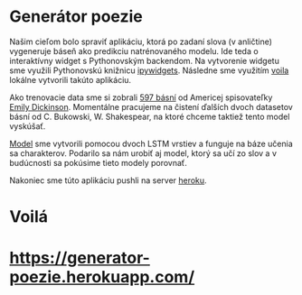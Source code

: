 # Generátor poezie

Našim cieľom bolo spraviť aplikáciu, ktorá po zadaní slova (v anličtine) vygeneruje báseň ako predikciu natrénovaného modelu. Ide teda o interaktívny widget s Pythonovským backendom. Na vytvorenie widgetu sme využili Pythonovskú knižnicu [ipywidgets](https://ipywidgets.readthedocs.io/en/latest/). Následne sme využitím [voila](https://voila.readthedocs.io/en/stable/using.html) lokálne vytvorili takúto aplikáciu.

Ako trenovacie data sme si zobrali [597 básní](https://www.kaggle.com/jenlooper/597-poems-by-emily-dickinson) od Americej spisovateľky [Emily Dickinson](https://en.wikipedia.org/wiki/Emily_Dickinson). Momentálne pracujeme na čistení ďalších dvoch datasetov básní od C. Bukowski, W. Shakespear, na ktoré chceme taktiež tento model vyskúšať.

[Model](https://github.com/katarinagresova/M7DataSP_2020/blob/master/assignment_07/PoetryCharByChar.ipynb) sme vytvorili pomocou dvoch LSTM vrstiev a funguje na báze učenia sa charakterov. Podarilo sa nám urobiť aj model, ktorý sa učí zo slov a v budúcnosti sa pokúsime tieto modely porovnať.

Nakoniec sme túto aplikáciu pushli na server [heroku](www.heroku.com).

# Voilá
# https://generator-poezie.herokuapp.com/

